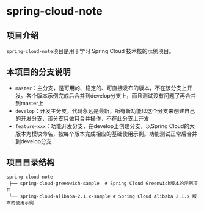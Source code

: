 # spring-cloud-note

## 项目介绍

`spring-cloud-note`项目是用于学习 Spring Cloud 技术栈的示例项目。

## 本项目的分支说明

- `master`：主分支，是可用的、稳定的、可直接发布的版本，不在该分支上开发。各个版本示例完成后合并到develop分支上，而且测试没有问题了再合并到master上
- `develop`：开发主分支，代码永远是最新，所有新功能以这个分支来创建自己的开发分支，该分支只做只合并操作，不在此分支上开发
- `feature-xxx`：功能开发分支，在develop上创建分支，以Spring Cloud的大版本为模块命名，按每个版本完成相应的基础使用示例。功能测试正常后合并到develop分支

## 项目目录结构

```
spring-cloud-note
 ├── spring-cloud-greenwich-sample  # Spring Cloud Greenwich版本的示例项目
 └── spring-cloud-alibaba-2.1.x-sample # Spring Cloud Alibaba 2.1.x 版本的使用示例
```

